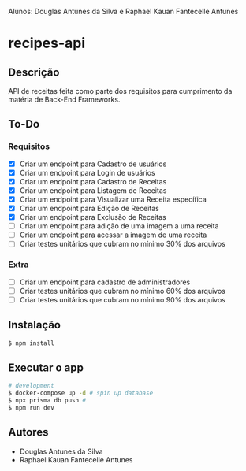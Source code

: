 Alunos: Douglas Antunes da Silva e Raphael Kauan Fantecelle Antunes

# recipes-api

## Descrição
API de receitas feita como parte dos requisitos para cumprimento da matéria de Back-End Frameworks.

## To-Do
### Requisitos
- [x] Criar um endpoint para Cadastro de usuários
- [x] Criar um endpoint para Login de usuários
- [x] Criar um endpoint para Cadastro de Receitas
- [x] Criar um endpoint para Listagem de Receitas
- [x] Criar um endpoint para Visualizar uma Receita específica
- [x] Criar um endpoint para Edição de Receitas
- [x] Criar um endpoint para Exclusão de Receitas
- [ ] Criar um endpoint para adição de uma imagem a uma receita
- [ ] Criar um endpoint para acessar a imagem de uma receita
- [ ] Criar testes unitários que cubram no mínimo 30% dos arquivos

### Extra
- [ ] Criar um endpoint para cadastro de administradores
- [ ] Criar testes unitários que cubram no mínimo 60% dos arquivos
- [ ] Criar testes unitários que cubram no mínimo 90% dos arquivos

## Instalação

```bash
$ npm install
```

## Executar o app

```bash
# development
$ docker-compose up -d # spin up database
$ npx prisma db push # 
$ npm run dev
```

## Autores

- Douglas Antunes da Silva
- Raphael Kauan Fantecelle Antunes